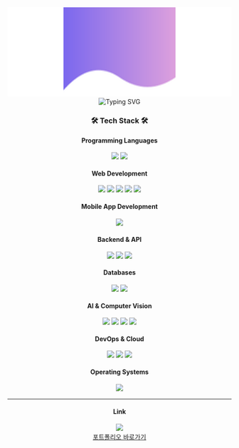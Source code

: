 <div align="center">
  <img src="headerImage.svg" width="800" height="200" alt="Background">
  <img src="https://readme-typing-svg.demolab.com/?lines=Soo+Github;한+발자국...+한+발자국...&font=Nanum+Gothic&color=FFFFFF&size=40&left=true&vCenter=true&width=700&height=100" alt="Typing SVG" />
</div>

<div align="center">

### 🛠 Tech Stack 🛠

<!-- 프로그래밍 언어 -->
<h4>Programming Languages</h4>
<img src="https://img.shields.io/badge/Python-3776AB?style=for-the-badge&logo=Python&logoColor=white"/>
<img src="https://img.shields.io/badge/JavaScript-F7DF1E?style=for-the-badge&logo=JavaScript&logoColor=black"/>

<!-- 웹 개발 -->
<h4>Web Development</h4>
<img src="https://img.shields.io/badge/HTML5-E34F26?style=for-the-badge&logo=HTML5&logoColor=white"/>
<img src="https://img.shields.io/badge/CSS3-1572B6?style=for-the-badge&logo=CSS3&logoColor=white"/>
<img src="https://img.shields.io/badge/React-61DAFB?style=for-the-badge&logo=React&logoColor=black"/>
<img src="https://img.shields.io/badge/Next.js-000000?style=for-the-badge&logo=Next.js&logoColor=white"/>
<img src="https://img.shields.io/badge/Node.js-339933?style=for-the-badge&logo=Node.js&logoColor=white"/>

<!-- 모바일 앱 개발 -->
<h4>Mobile App Development</h4>
<img src="https://img.shields.io/badge/React_Native-61DAFB?style=for-the-badge&logo=React&logoColor=black"/>

<!-- 백엔드 및 API -->
<h4>Backend & API</h4>
<img src="https://img.shields.io/badge/Express.js-000000?style=for-the-badge&logo=Express&logoColor=white"/>
<img src="https://img.shields.io/badge/FastAPI-009688?style=for-the-badge&logo=FastAPI&logoColor=white"/>
<img src="https://img.shields.io/badge/Nginx-009639?style=for-the-badge&logo=Nginx&logoColor=white"/>

<!-- 데이터베이스 -->
<h4>Databases</h4>
<img src="https://img.shields.io/badge/SQL-4479A1?style=for-the-badge&logo=MySQL&logoColor=white"/>
<img src="https://img.shields.io/badge/MongoDB-47A248?style=for-the-badge&logo=MongoDB&logoColor=white"/>

<!-- 인공지능 및 컴퓨터 비전 -->
<h4>AI & Computer Vision</h4>
<img src="https://img.shields.io/badge/PyTorch-EE4C2C?style=for-the-badge&logo=PyTorch&logoColor=white"/>
<img src="https://img.shields.io/badge/TensorFlow-FF6F00?style=for-the-badge&logo=TensorFlow&logoColor=white"/>
<img src="https://img.shields.io/badge/OpenCV-5C3EE8?style=for-the-badge&logo=OpenCV&logoColor=white"/>
<img src="https://img.shields.io/badge/OCR-4285F4?style=for-the-badge&logo=Google&logoColor=white"/>

<!-- DevOps 및 클라우드 -->
<h4>DevOps & Cloud</h4>
<img src="https://img.shields.io/badge/Docker-2496ED?style=for-the-badge&logo=Docker&logoColor=white"/>
<img src="https://img.shields.io/badge/AWS-232F3E?style=for-the-badge&logo=Amazon-AWS&logoColor=white"/>
<img src="https://img.shields.io/badge/Git-F05032?style=for-the-badge&logo=Git&logoColor=white"/>

<!-- 운영 체제 -->
<h4>Operating Systems</h4>
<img src="https://img.shields.io/badge/Ubuntu-E95420?style=for-the-badge&logo=Ubuntu&logoColor=white"/>

<hr>
<!-- Link -->
<h4>Link</h4>
<img src="https://img.shields.io/badge/Notion-000000?style=for-the-badge&logo=Notion&logoColor=white"/>
<br>
<a href="https://natural-individual-6b9.notion.site/Portfolio-57d99fe9d9a04169ae1e9e282a17645e?pvs=4">포트폴리오 바로가기</a>

</div>



<!--
**DEVholder/DEVholder** is a ✨ _special_ ✨ repository because its `README.md` (this file) appears on your GitHub profile.

Here are some ideas to get you started:

- 🔭 I’m currently working on ...
- 🌱 I’m currently learning ...
- 👯 I’m looking to collaborate on ...
- 🤔 I’m looking for help with ...
- 💬 Ask me about ...
- 📫 How to reach me: ...
- 😄 Pronouns: ...
- ⚡ Fun fact: ...
-->
